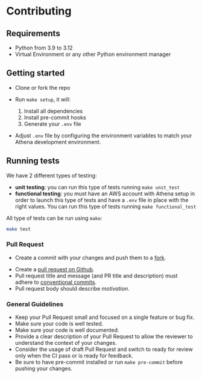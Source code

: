 # Contributing

## Requirements

* Python from 3.9 to 3.12
* Virtual Environment or any other Python environment manager

## Getting started

* Clone or fork the repo
* Run `make setup`, it will:
  1. Install all dependencies
  2. Install pre-commit hooks
  3. Generate your `.env` file

* Adjust `.env` file by configuring the environment variables to match your Athena development environment.

## Running tests

We have 2 different types of testing:

* **unit testing**: you can run this type of tests running `make unit_test`
* **functional testing**: you must have an AWS account with Athena setup in order to launch this type of tests and have
  a `.env` file in place with the right values.
  You can run this type of tests running `make functional_test`

All type of tests can be run using `make`:

```bash
make test
```

### Pull Request

* Create a commit with your changes and push them to a
  [fork](https://docs.github.com/en/get-started/quickstart/fork-a-repo).
<!-- markdownlint-disable-next-line MD013 -->
* Create a [pull request on Github](https://docs.github.com/en/github/collaborating-with-pull-requests/proposing-changes-to-your-work-with-pull-requests/creating-a-pull-request-from-a-fork).
* Pull request title and message (and PR title and description) must adhere to
  [conventional commits](https://www.conventionalcommits.org).
* Pull request body should describe _motivation_.
<!-- markdownlint-restore -->

### General Guidelines

* Keep your Pull Request small and focused on a single feature or bug fix.
* Make sure your code is well tested.
* Make sure your code is well documented.
* Provide a clear description of your Pull Request to allow the reviewer to understand the context of your changes.
* Consider the usage of draft Pull Request and switch to ready for review only when the CI pass or is ready for
  feedback.
* Be sure to have pre-commit installed or run `make pre-commit` before pushing your changes.
